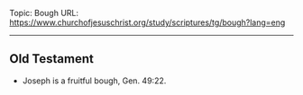 Topic: Bough
URL: https://www.churchofjesuschrist.org/study/scriptures/tg/bough?lang=eng

---

## Old Testament

- Joseph is a fruitful bough, Gen. 49:22.

